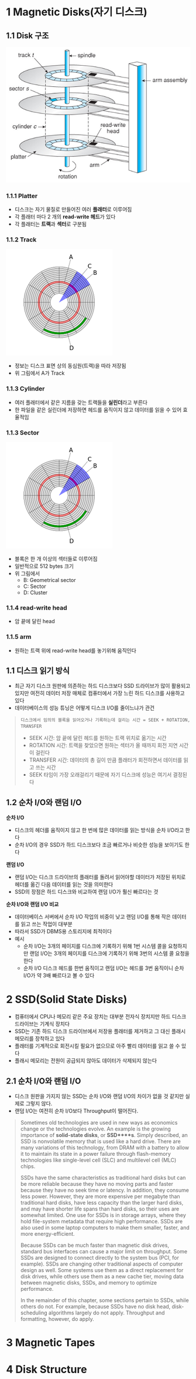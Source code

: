 # 1 Magnetic Disks(자기 디스크)



## 1.1 Disk 구조

![자기 디스크](./images/1.png)



### 1.1.1 Platter

* 디스크는 자기 물질로 만들어진 여러 **플래터**로 이루어짐
* 각 플래터 마다 2 개의 **read-write 헤드**가 있다
* 각 플래터는 **트랙**과 **섹터**로 구분됨



### 1.1.2 Track

![img](./images/2.png)

* 정보는 디스크 표면 상의 동심원(트랙)을 따라 저장됨
* 위 그림에서 A가 Track



### 1.1.3 Cylinder

* 여러 플래터에서 같은 지름을 갖는 트랙들을 **실린더**라고 부른다
* 한 파일을 같은 실린더에 저장하면 헤드를 움직이지 않고 데이터를 읽을 수 있어 효율적임



### 1.1.3 Sector

![img](./images/2.png)

* 블록은 한 개 이상의 섹터들로 이루어짐
* 일반적으로 512 bytes 크기
* 위 그림에서 
  * B: Geometrical sector
  * C: Sector
  * D: Cluster



### 1.1.4 read-write head

* 암 끝에 달린 head



### 1.1.5 arm

* 원하는 트랙 위에 read-write head를 놓기위해 움직인다



## 1.1 디스크 읽기 방식

* 최근 자기 디스크 원판에 의존하는 하드 디스크보다 SSD 드라이브가 많이 활용되고 있지만 여전히 데이터 저장 매체로 컴퓨터에서 가장 느린 하드 디스크를 사용하고 있다
* 데이터베이스의 성능 튜닝은 어떻게 디스크 I/O를 줄이느냐가 관건

> `디스크에서 임의의 블록을 읽어오거나 기록하는데 걸리는 시간 = SEEK + ROTATION, TRANSFER`
>
> * SEEK 시간: 암 끝에 달린 헤드를 원하는 트랙 위치로 옮기는 시간
> * ROTATION 시간: 트랙을 찾았으면 원하는 섹터가 올 때까지 회전 지연 시간이 걸린다
> * TRANSFER 시간: 데이터의 총 길이 만큼 플래터가 회전하면서 데이터를 읽고 쓰는 시간
> * SEEK 타임이 가장 오래걸리기 때문에 자기 디스크에 성능은 여기서 결정된다



## 1.2 순차 I/O와 랜덤 I/O

**순차 I/O**

* 디스크의 헤더를 움직이지 않고 한 번에 많은 데이터를 읽는 방식을 순차 I/O라고 한다
* 순차 I/O의 경우 SSD가 하드 디스크보다 조금 빠르거나 비슷한 성능을 보이기도 한다



**랜덤 I/O**

* 랜덤 I/O는 디스크 드라이브의 플래터를 돌려서 읽어야할 데이터가 저장된 위치로 헤더를 옮긴 다음 데이터를 읽는 것을 의미한다
* SSD의 장점은 하드 디스크와 비교하여 랜덤 I/O가 훨신 빠르다는 것



**순차 I/O와 랜덤 I/O 비교**

* 데이터베이스 서버에서 순차 I/O 작업의 비중이 낮고 랜덤 I/O를 통해 작은 데이터를 읽고 쓰는 작업이 대부분
* 따라서 SSD가 DBMS용 스토리지에 최적이다 
* 예시
  * 순차 I/O는 3개의 페이지를 디스크에 기록하기 위해 1번 시스템 콜을 요청하지만 랜덤 I/O는 3개의 페이지를 디스크에 기록하기 위해 3번의 시스템 콜 요청을 한다
  * 순차 I/O 디스크 헤드를 한번 움직이고 랜덤 I/O는 헤드를 3번 움직이니 순차 I/O가 약 3배 빠르다고 볼 수 있다



# 2 SSD(Solid State Disks)

* 컴퓨터에서 CPU나 메모리 같은 주요 장치는 대부분 전자식 장치지만 하드 디스크 드라이브는 기계식 장치다
* SSD는 기존 하드 디스크 드라이브에서 저장용 플래터를 제거하고 그 대신 플래시 메모리를 장착하고 있다
* 플래터를 기계적으로 회전시킬 필요가 없으므로 아주 빨리 데이터를 읽고 쓸 수 있다
* 플래시 메모리는 전원이 공급되지 않아도 데이터가 삭제되지 않는다



## 2.1 순차 I/O와 랜덤 I/O

* 디스크 원판을 가지지 않는 SSD는 순차 I/O와 랜덤 I/O의 차이가 없을 것 같지만 실제로 그렇지 않다.
* 랜덤 I/O는 여전히 순차 I/O보다 Throughput이 떨어진다.



> Sometimes old technologies are used in new ways as economics change or the technologies evolve. An example is the growing importance of **solid-state disks**, or **SSD****s**. Simply described, an SSD is nonvolatile memory that is used like a hard drive. There are many variations of this technology, from DRAM with a battery to allow it to maintain its state in a power failure through flash-memory technologies like single-level cell (SLC) and multilevel cell (MLC) chips.
>
> SSDs have the same characteristics as traditional hard disks but can be more reliable because they have no moving parts and faster because they have no seek time or latency. In addition, they consume less power. However, they are more expensive per megabyte than traditional hard disks, have less capacity than the larger hard disks, and may have shorter life spans than hard disks, so their uses are somewhat limited. One use for SSDs is in storage arrays, where they hold file-system metadata that require high performance. SSDs are also used in some laptop computers to make them smaller, faster, and more energy-efficient.
>
> Because SSDs can be much faster than magnetic disk drives, standard bus interfaces can cause a major limit on throughput. Some SSDs are designed to connect directly to the system bus (PCI, for example). SSDs are changing other traditional aspects of computer design as well. Some systems use them as a direct replacement for disk drives, while others use them as a new cache tier, moving data between magnetic disks, SSDs, and memory to optimize performance.
>
> In the remainder of this chapter, some sections pertain to SSDs, while others do not. For example, because SSDs have no disk head, disk-scheduling algorithms largely do not apply. Throughput and formatting, however, do apply.



# 3 Magnetic Tapes



# 4 Disk Structure